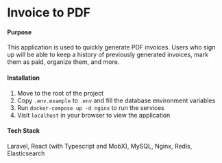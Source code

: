 # Invoice to PDF

#### Purpose

This application is used to quickly generate PDF invoices. Users who sign up will be able to keep a history of previously generated invoices, mark them as paid, organize them, and more.

#### Installation

1. Move to the root of the project
2. Copy `.env.example` to `.env` and fill the database environment variables
3. Run `docker-compose up -d nginx` to run the services
4. Visit `localhost` in your browser to view the application

#### Tech Stack

Laravel, React (with Typescript and MobX), MySQL, Nginx, Redis, Elasticsearch
